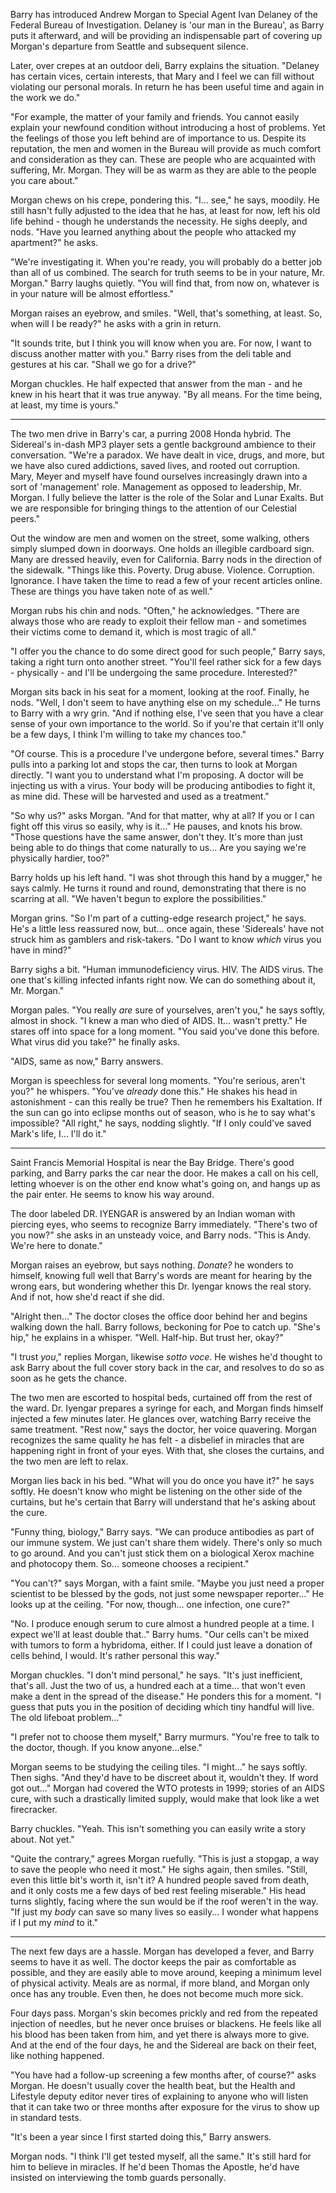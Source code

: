 Barry has introduced Andrew Morgan to Special Agent Ivan Delaney of the Federal Bureau of Investigation. Delaney is 'our man in the Bureau', as Barry puts it afterward, and will be providing an indispensable part of covering up Morgan's departure from Seattle and subsequent silence.

Later, over crepes at an outdoor deli, Barry explains the situation. "Delaney has certain vices, certain interests, that Mary and I feel we can fill without violating our personal morals. In return he has been useful time and again in the work we do."

"For example, the matter of your family and friends. You cannot easily explain your newfound condition without introducing a host of problems. Yet the feelings of those you left behind are of importance to us. Despite its reputation, the men and women in the Bureau will provide as much comfort and consideration as they can. These are people who are acquainted with suffering, Mr. Morgan. They will be as warm as they are able to the people you care about."

Morgan chews on his crepe, pondering this. "I... see," he says, moodily. He still hasn't fully adjusted to the idea that he has, at least for now, left his old life behind - though he understands the necessity. He sighs deeply, and nods. "Have you learned anything about the people who attacked my apartment?" he asks.

"We're investigating it. When you're ready, you will probably do a better job than all of us combined. The search for truth seems to be in your nature, Mr. Morgan." Barry laughs quietly. "You will find that, from now on, whatever is in your nature will be almost effortless."

Morgan raises an eyebrow, and smiles. "Well, that's something, at least. So, when will I be ready?" he asks with a grin in return.

"It sounds trite, but I think you will know when you are. For now, I want to discuss another matter with you." Barry rises from the deli table and gestures at his car. "Shall we go for a drive?"

Morgan chuckles. He half expected that answer from the man - and he knew in his heart that it was true anyway. "By all means. For the time being, at least, my time is yours."

---

The two men drive in Barry's car, a purring 2008 Honda hybrid. The Sidereal's in-dash MP3 player sets a gentle background ambience to their conversation. "We're a paradox. We have dealt in vice, drugs, and more, but we have also cured addictions, saved lives, and rooted out corruption. Mary, Meyer and myself have found ourselves increasingly drawn into a sort of 'management' role. Management as opposed to leadership, Mr. Morgan. I fully believe the latter is the role of the Solar and Lunar Exalts. But we are responsible for bringing things to the attention of our Celestial peers."

Out the window are men and women on the street, some walking, others simply slumped down in doorways. One holds an illegible cardboard sign. Many are dressed heavily, even for California. Barry nods in the direction of the sidewalk. "Things like this. Poverty. Drug abuse. Violence. Corruption. Ignorance. I have taken the time to read a few of your recent articles online. These are things you have taken note of as well."

Morgan rubs his chin and nods. "Often," he acknowledges. "There are always those who are ready to exploit their fellow man - and sometimes their victims come to demand it, which is most tragic of all."

"I offer you the chance to do some direct good for such people," Barry says, taking a right turn onto another street. "You'll feel rather sick for a few days - physically - and I'll be undergoing the same procedure. Interested?"

Morgan sits back in his seat for a moment, looking at the roof. Finally, he nods. "Well, I don't seem to have anything else on my schedule..." He turns to Barry with a wry grin. "And if nothing else, I've seen that you have a clear sense of your own importance to the world. So if you're that certain it'll only be a few days, I think I'm willing to take my chances too."

"Of course. This is a procedure I've undergone before, several times." Barry pulls into a parking lot and stops the car, then turns to look at Morgan directly. "I want you to understand what I'm proposing. A doctor will be injecting us with a virus. Your body will be producing antibodies to fight it, as mine did. These will be harvested and used as a treatment."

"So why us?" asks Morgan. "And for that matter, why at all? If you or I can fight off this virus so easily, why is it..." He pauses, and knots his brow. "Those questions have the same answer, don't they. It's more than just being able to do things that come naturally to us... Are you saying we're physically hardier, too?"

Barry holds up his left hand. "I was shot through this hand by a mugger," he says calmly. He turns it round and round, demonstrating that there is no scarring at all. "We haven't begun to explore the possibilities."

Morgan grins. "So I'm part of a cutting-edge research project," he says. He's a little less reassured now, but... once again, these 'Sidereals' have not struck him as gamblers and risk-takers. "Do I want to know _which_ virus you have in mind?"

Barry sighs a bit. "Human immunodeficiency virus. HIV. The AIDS virus. The one that's killing infected infants right now. We can do something about it, Mr. Morgan."

Morgan pales. "You really _are_ sure of yourselves, aren't you," he says softly, almost in shock. "I knew a man who died of AIDS. It... wasn't pretty." He stares off into space for a long moment. "You said you've done this before. What virus did you take?" he finally asks.

"AIDS, same as now," Barry answers.

Morgan is speechless for several long moments. "You're serious, aren't you?" he whispers. "You've _already_ done this." He shakes his head in astonishment - can this really be true? Then he remembers his Exaltation. If the sun can go into eclipse months out of season, who is he to say what's impossible? "All right," he says, nodding slightly. "If I only could've saved Mark's life, I... I'll do it."

---

Saint Francis Memorial Hospital is near the Bay Bridge. There's good parking, and Barry parks the car near the door. He makes a call on his cell, letting whoever is on the other end know what's going on, and hangs up as the pair enter. He seems to know his way around.

The door labeled DR. IYENGAR is answered by an Indian woman with piercing eyes, who seems to recognize Barry immediately. "There's two of you now?" she asks in an unsteady voice, and Barry nods. "This is Andy. We're here to donate."

Morgan raises an eyebrow, but says nothing. _Donate?_ he wonders to himself, knowing full well that Barry's words are meant for hearing by the wrong ears, but wondering whether this Dr. Iyengar knows the real story. And if not, how she'd react if she did.

"Alright then..." The doctor closes the office door behind her and begins walking down the hall. Barry follows, beckoning for Poe to catch up. "She's hip," he explains in a whisper. "Well. Half-hip. But trust her, okay?"

"I trust _you_," replies Morgan, likewise _sotto voce_. He wishes he'd thought to ask Barry about the full cover story back in the car, and resolves to do so as soon as he gets the chance.

The two men are escorted to hospital beds, curtained off from the rest of the ward. Dr. Iyengar prepares a syringe for each, and Morgan finds himself injected a few minutes later. He glances over, watching Barry receive the same treatment. "Rest now," says the doctor, her voice quavering. Morgan recognizes the same quality he has felt - a disbelief in miracles that are happening right in front of your eyes. With that, she closes the curtains, and the two men are left to relax.

Morgan lies back in his bed. "What will you do once you have it?" he says softly. He doesn't know who might be listening on the other side of the curtains, but he's certain that Barry will understand that he's asking about the cure.

"Funny thing, biology," Barry says. "We can produce antibodies as part of our immune system. We just can't share them widely. There's only so much to go around. And you can't just stick them on a biological Xerox machine and photocopy them. So... someone chooses a recipient."

"You can't?" says Morgan, with a faint smile. "Maybe you just need a proper scientist to be blessed by the gods, not just some newspaper reporter..." He looks up at the ceiling. "For now, though... one infection, one cure?"

"No. I produce enough serum to cure almost a hundred people at a time. I expect we'll at least double that.." Barry hums. "Our cells can't be mixed with tumors to form a hybridoma, either. If I could just leave a donation of cells behind, I would. It's rather personal this way."

Morgan chuckles. "I don't mind personal," he says. "It's just inefficient, that's all. Just the two of us, a hundred each at a time... that won't even make a dent in the spread of the disease." He ponders this for a moment. "I guess that puts you in the position of deciding which tiny handful will live. The old lifeboat problem..."

"I prefer not to choose them myself," Barry murmurs. "You're free to talk to the doctor, though. If you know anyone...else."

Morgan seems to be studying the ceiling tiles. "I might..." he says softly. Then sighs. "And they'd have to be discreet about it, wouldn't they. If word got out..." Morgan had covered the WTO protests in 1999; stories of an AIDS cure, with such a drastically limited supply, would make that look like a wet firecracker.

Barry chuckles. "Yeah. This isn't something you can easily write a story about. Not yet."

"Quite the contrary," agrees Morgan ruefully. "This is just a stopgap, a way to save the people who need it most." He sighs again, then smiles. "Still, even this little bit's worth it, isn't it? A hundred people saved from death, and it only costs me a few days of bed rest feeling miserable." His head turns slightly, facing where the sun would be if the roof weren't in the way. "If just my _body_ can save so many lives so easily... I wonder what happens if I put my _mind_ to it."

---

The next few days are a hassle. Morgan has developed a fever, and Barry seems to have it as well. The doctor keeps the pair as comfortable as possible, and they are easily able to move around, keeping a minimum level of physical activity. Meals are as normal, if more bland, and Morgan only once has any trouble. Even then, he does not become much more sick.

Four days pass. Morgan's skin becomes prickly and red from the repeated injection of needles, but he never once bruises or blackens. He feels like all his blood has been taken from him, and yet there is always more to give. And at the end of the four days, he and the Sidereal are back on their feet, like nothing happened.

"You have had a follow-up screening a few months after, of course?" asks Morgan. He doesn't usually cover the health beat, but the Health and Lifestyle deputy editor never tires of explaining to anyone who will listen that it can take two or three months after exposure for the virus to show up in standard tests.

"It's been a year since I first started doing this," Barry answers.

Morgan nods. "I think I'll get tested myself, all the same." It's still hard for him to believe in miracles. If he'd been Thomas the Apostle, he'd have insisted on interviewing the tomb guards personally.